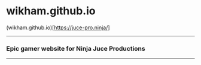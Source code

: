 # wikham.github.io

(wikham.github.io)[https://juce-pro.ninja/]

-----

### Epic gamer website for Ninja Juce Productions
-----


